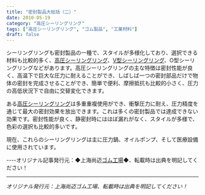 ```yaml
---
title: "密封製品大総括（二）"
date: 2010-05-19
category: "高圧シーリングリング"
tags: ["高圧シーリングリング", "ゴム製品", "工業材料"]
draft: false
---
```


シーリングリングも密封製品の一種で、スタイルが多様化しており、選択できる材料も比較的多く、[高圧シーリングリング](http://www.smpolymer.com/gaoyamifengquan/)、[V型シーリングリング](http://www.smpolymer.com/)、O型シーリングリングなどがあります。高圧シーリングリングの主な特徴は密封性能が良く、高温下で巨大な圧力に耐えることができ、しばしば一つの密封部品だけで物体の密封を完成させることができ、簡単で便利、摩擦抵抗も比較的小さく、圧力の高低状況下で自由に交替変化できます。

ある[高圧シーリングリング](http://www.smpolymer.com/gaoyamifengquan/)は多重重複使用ができ、衝撃圧力に耐え、圧力精度を通じて最大の密封効果を放出できます。これは多くの密封製品では達成できない効果です。密封性能が良く、静密封時にはほぼ漏れがなく、スタイルが多様で、色彩の選択も比較的多いです。

現在、これらのシーリングリングは主に圧力鍋、オイルポンプ、そして医療設備に使用されています。

----オリジナル記事発行元：◆上海尚迈[ゴム工場](http://www.smpolymer.com/)◆、転載時は出典を明記してください！

---

*オリジナル発行元：上海尚迈ゴム工場、転載時は出典を明記してください！*